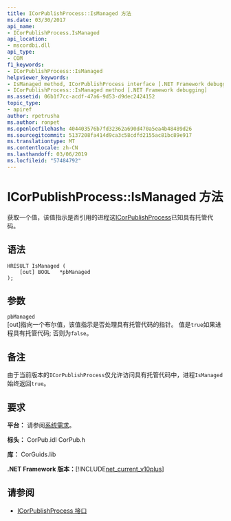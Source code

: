 ```yaml
---
title: ICorPublishProcess::IsManaged 方法
ms.date: 03/30/2017
api_name:
- ICorPublishProcess.IsManaged
api_location:
- mscordbi.dll
api_type:
- COM
f1_keywords:
- ICorPublishProcess::IsManaged
helpviewer_keywords:
- IsManaged method, ICorPublishProcess interface [.NET Framework debugging]
- ICorPublishProcess::IsManaged method [.NET Framework debugging]
ms.assetid: 06b1f7cc-acdf-47a6-9d53-d9dec2424152
topic_type:
- apiref
author: rpetrusha
ms.author: ronpet
ms.openlocfilehash: 404403576b7fd32362a690d470a5ea4b48489d26
ms.sourcegitcommit: 5137208fa414d9ca3c58cdfd2155ac81bc89e917
ms.translationtype: MT
ms.contentlocale: zh-CN
ms.lasthandoff: 03/06/2019
ms.locfileid: "57484792"
---
```

# <a name="icorpublishprocessismanaged-method"></a>ICorPublishProcess::IsManaged 方法
获取一个值，该值指示是否引用的进程这[ICorPublishProcess](../../../../docs/framework/unmanaged-api/debugging/icorpublishprocess-interface.md)已知具有托管代码。  
  
## <a name="syntax"></a>语法  
  
```  
HRESULT IsManaged (  
    [out] BOOL   *pbManaged  
);  
```  
  
## <a name="parameters"></a>参数  
 `pbManaged`  
 [out]指向一个布尔值，该值指示是否处理具有托管代码的指针。 值是`true`如果进程具有托管代码; 否则为`false`。  
  
## <a name="remarks"></a>备注  
 由于当前版本的`ICorPublishProcess`仅允许访问具有托管代码中，进程`IsManaged`始终返回`true`。  
  
## <a name="requirements"></a>要求  
 **平台：** 请参阅[系统需求](../../../../docs/framework/get-started/system-requirements.md)。  
  
 **标头：** CorPub.idl CorPub.h  
  
 **库：** CorGuids.lib  
  
 **.NET Framework 版本：**[!INCLUDE[net_current_v10plus](../../../../includes/net-current-v10plus-md.md)]  
  
## <a name="see-also"></a>请参阅
- [ICorPublishProcess 接口](../../../../docs/framework/unmanaged-api/debugging/icorpublishprocess-interface.md)

